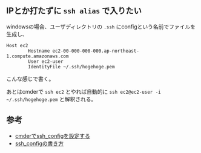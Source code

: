 ## IPとか打たずに `ssh alias` で入りたい
windowsの場合、ユーザディレクトリの `.ssh` にconfigという名前でファイルを生成し、

```
Host ec2
    	Hostname ec2-00-000-000-000.ap-northeast-1.compute.amazonaws.com
    	User ec2-user
    	IdentityFile ~/.ssh/hogehoge.pem
```

こんな感じで書く。

あとはcmderで `ssh ec2` とやれば自動的に `ssh ec2@ec2-user -i ~/.ssh/hogehoge.pem` と解釈される。

## 参考
* [cmderでssh_configを設定する](http://qiita.com/fagai/items/5b74ef4cf6b497f54312)
* [ssh_configの書き方](https://koejima.com/archives/583/)

